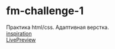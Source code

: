 # fm-challenge-1
Практика html/css. 
Адаптивная верстка. \
[inspiration](https://www.frontendmentor.io/challenges/results-summary-component-CE_K6s0maV)\
[LivePreview](https://businesspepega.github.io/fm-challenge-1/)

